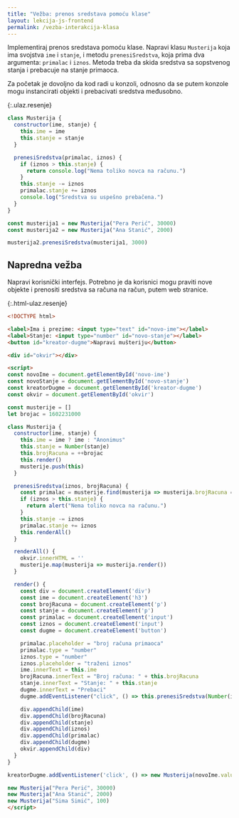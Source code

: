 ```yaml
---
title: "Vežba: prenos sredstava pomoću klase"
layout: lekcija-js-frontend
permalink: /vezba-interakcija-klasa
---
```


Implementiraj prenos sredstava pomoću klase. Napravi klasu `Musterija` koja ima svojstva `ime` i `stanje`, i metodu `prenesiSredstva`, koja prima dva argumenta: `primalac` i `iznos`. Metoda treba da skida sredstva sa sopstvenog stanja i prebacuje na stanje primaoca.

Za početak je dovoljno da kod radi u konzoli, odnosno da se putem konzole mogu instancirati objekti i prebacivati sredstva međusobno.

{:.ulaz.resenje}
```js
class Musterija {
  constructor(ime, stanje) {
    this.ime = ime
    this.stanje = stanje
  }

  prenesiSredstva(primalac, iznos) {
    if (iznos > this.stanje) {
      return console.log("Nema toliko novca na računu.")
    }
    this.stanje -= iznos
    primalac.stanje += iznos
    console.log("Sredstva su uspešno prebačena.")
  }
}

const musterija1 = new Musterija("Pera Perić", 30000)
const musterija2 = new Musterija("Ana Stanić", 2000)

musterija2.prenesiSredstva(musterija1, 3000)
```

## Napredna vežba

Napravi korisnički interfejs. Potrebno je da korisnici mogu praviti nove objekte i prenositi sredstva sa računa na račun, putem web stranice.

{:.html-ulaz.resenje}
```html
<!DOCTYPE html>

<label>Ima i prezime: <input type="text" id="novo-ime"></label>
<label>Stanje: <input type="number" id="novo-stanje"></label>
<button id="kreator-dugme">Napravi mušteriju</button>

<div id="okvir"></div>

<script>
const novoIme = document.getElementById('novo-ime')
const novoStanje = document.getElementById('novo-stanje')
const kreatorDugme = document.getElementById('kreator-dugme')
const okvir = document.getElementById('okvir')

const musterije = []
let brojac = 1602231000

class Musterija {
  constructor(ime, stanje) {
    this.ime = ime ? ime : "Anonimus"
    this.stanje = Number(stanje)
    this.brojRacuna = ++brojac
    this.render()
    musterije.push(this)
  }

  prenesiSredstva(iznos, brojRacuna) {
    const primalac = musterije.find(musterija => musterija.brojRacuna == brojRacuna)
    if (iznos > this.stanje) {
      return alert("Nema toliko novca na računu.")
    }
    this.stanje -= iznos
    primalac.stanje += iznos
    this.renderAll()
  }

  renderAll() {
    okvir.innerHTML = ''
    musterije.map(musterija => musterija.render())
  }

  render() {
    const div = document.createElement('div')
    const ime = document.createElement('h3')
    const brojRacuna = document.createElement('p')
    const stanje = document.createElement('p')
    const primalac = document.createElement('input')
    const iznos = document.createElement('input')
    const dugme = document.createElement('button')

    primalac.placeholder = "broj računa primaoca"
    primalac.type = "number"
    iznos.type = "number"
    iznos.placeholder = "traženi iznos"
    ime.innerText = this.ime
    brojRacuna.innerText = "Broj računa: " + this.brojRacuna
    stanje.innerText = "Stanje: " + this.stanje
    dugme.innerText = "Prebaci"
    dugme.addEventListener("click", () => this.prenesiSredstva(Number(iznos.value), primalac.value))

    div.appendChild(ime)
    div.appendChild(brojRacuna)
    div.appendChild(stanje)
    div.appendChild(iznos)
    div.appendChild(primalac)
    div.appendChild(dugme)
    okvir.appendChild(div)
  }
}

kreatorDugme.addEventListener('click', () => new Musterija(novoIme.value, novoStanje.value))

new Musterija("Pera Perić", 30000)
new Musterija("Ana Stanić", 2000)
new Musterija("Sima Simić", 100)
</script>
```
